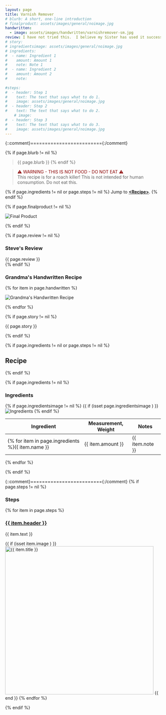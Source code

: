 ```yaml
---
layout: page
title: Varnish Remover
# blurb: A short, one-line introduction
# finalproduct: assets/images/general/noimage.jpg
handwritten: 
  - image: assets/images/handwritten/varnishremover-sm.jpg
review: I have not tried this.  I believe my Sister has used it successfully.  I think varnish means varnish, not polyurethane.  Probably best used on older furniture.  I had to lookup what Washing Soda is all about.  It is sodium carbonate which is mildly caustic.  Arm and Hammer has a product.
# story: 
# ingredientsimage: assets/images/general/noimage.jpg
# ingredients:
#  - name: Ingredient 1
#    amount: Amount 1
#    note: Note 1
#  - name: Ingredient 2
#    amount: Amount 2
#    note: 
    
#steps:
#  - header: Step 1
#    text: The text that says what to do 1.
#    image: assets/images/general/noimage.jpg
#  - header: Step 2
#    text: The text that says what to do 2.
    # image: 
#  - header: Step 3
#    text: The text that says what to do 3.
#    image: assets/images/general/noimage.jpg
---
```


{::comment}========================={:/comment}

{% if page.blurb != nil %}
> {{ page.blurb }}
{% endif %}

> <font color=darkred>&#x26A0; WARNING - THIS IS NOT FOOD - DO NOT EAT &#x26A0;</font><br />This recipe is for a roach killer!  This is not intended for human consumption.  Do not eat this. 


{% if page.ingredients != nil or page.steps != nil %}
Jump to **[\<Recipe\>](#recipe)**.
{% endif %}

<!--- ~~~~~~~~~~~~~~~~~~~~~~~~~~~~~~~~~~~~ --->

<!--- 
page.finalproduct is {% if page.finalproduct == blank %}blank{% else %}"{{ page.finalproduct }}"{% endif %}

page.finalproduct is {% if page.finalproduct == "" %}empty string{% else %}"{{ page.finalproduct }}"{% endif %}

page.finalproduct is {% if page.finalproduct == nil %}nil{% else %}"{{ page.finalproduct }}"{% endif %}
--->

<!--- {{ if (isset page.finalproduct ) }}  --->
{% if page.finalproduct != nil %}

<img alt="Final Product" src="https://illinifanboy.github.io/{{ page.finalproduct }}">

{% endif %}

<!--- ~~~~~~~~~~~~~~~~~~~~~~~~~~~~~~~~~~~~ --->

{% if page.review != nil %}
### Steve's Review  
{{ page.review }}    
{% endif %}

<!--- ~~~~~~~~~~~~~~~~~~~~~~~~~~~~~~~~~~~~ --->

### Grandma's Handwritten Recipe

{% for item in page.handwritten %}

<img alt="Grandma's Handwritten Recipe" src="https://illinifanboy.github.io/{{ item.image }}">

{% endfor %}

{% if page.story != nil %}

{{ page.story }}

{% endif %}

<!--- ~~~~~~~~~~~~~~~~~~~~~~~~~~~~~~~~~~~~ --->

{% if page.ingredients != nil or page.steps != nil %}
## Recipe
{% endif %}

{% if page.ingredients != nil %}
### Ingredients

{% if page.ingredientsimage != nil %}
{{ if (isset page.ingredientsimage ) }}
<img alt="Ingredients" src="https://illinifanboy.github.io/{{ page.ingredientsimage }}">
{% endif %}

Ingredient | Measurement, Weight | Notes
---|---|----
{% for item in page.ingredients %}{{ item.name }} | {{ item.amount }} | {{ item.note }}
{% endfor %}

{% endif %}

{::comment}========================={:/comment}
{% if page.steps != nil %}
### Steps

{% for item in page.steps %}

### <ins>{{ item.header }}</ins> 

{{ item.text }}

{{ if (isset item.image ) }}
<img width="480" alt="{{ item.title }}" src="https://illinifanboy.github.io/{{ item.image }}">
{{ end }}
{% endfor %}

{% endif %}

